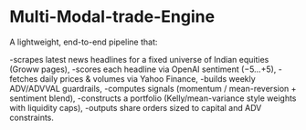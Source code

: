 # Multi-Modal-trade-Engine
A lightweight, end-to-end pipeline that:

-scrapes latest news headlines for a fixed universe of Indian equities (Groww pages),
-scores each headline via OpenAI sentiment (−5…+5),
-fetches daily prices & volumes via Yahoo Finance,
-builds weekly ADV/ADVVAL guardrails,
-computes signals (momentum / mean-reversion + sentiment blend),
-constructs a portfolio (Kelly/mean-variance style weights with liquidity caps),
-outputs share orders sized to capital and ADV constraints.
